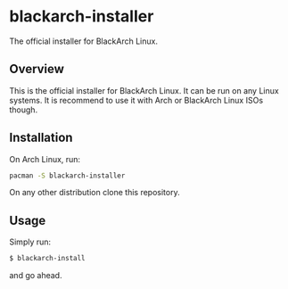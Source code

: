 # blackarch-installer

The official installer for BlackArch Linux.

Overview
--------
This is the official installer for BlackArch Linux. It can be run on any Linux
systems. It is recommend to use it with Arch or BlackArch Linux ISOs though.

Installation
------------
On Arch Linux, run:
```sh
pacman -S blackarch-installer
```
On any other distribution clone this repository.

Usage
-----
Simply run:
```sh
$ blackarch-install
```
and go ahead.
